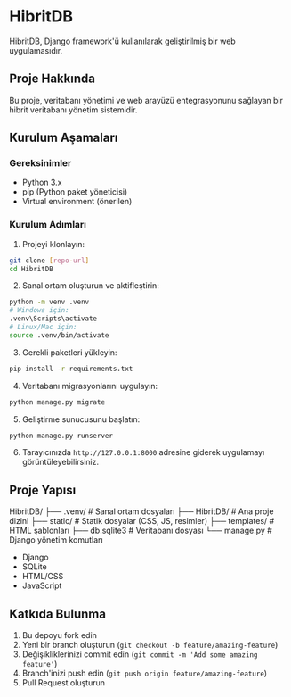 # HibritDB

HibritDB, Django framework'ü kullanılarak geliştirilmiş bir web uygulamasıdır.

## Proje Hakkında

Bu proje, veritabanı yönetimi ve web arayüzü entegrasyonunu sağlayan bir hibrit veritabanı yönetim sistemidir.

## Kurulum Aşamaları

### Gereksinimler
- Python 3.x
- pip (Python paket yöneticisi)
- Virtual environment (önerilen)

### Kurulum Adımları

1. Projeyi klonlayın:
```bash
git clone [repo-url]
cd HibritDB
```

2. Sanal ortam oluşturun ve aktifleştirin:
```bash
python -m venv .venv
# Windows için:
.venv\Scripts\activate
# Linux/Mac için:
source .venv/bin/activate
```

3. Gerekli paketleri yükleyin:
```bash
pip install -r requirements.txt
```

4. Veritabanı migrasyonlarını uygulayın:
```bash
python manage.py migrate
```

5. Geliştirme sunucusunu başlatın:
```bash
python manage.py runserver
```

6. Tarayıcınızda `http://127.0.0.1:8000` adresine giderek uygulamayı görüntüleyebilirsiniz.

## Proje Yapısı
HibritDB/
├── .venv/ # Sanal ortam dosyaları
├── HibritDB/ # Ana proje dizini
├── static/ # Statik dosyalar (CSS, JS, resimler)
├── templates/ # HTML şablonları
├── db.sqlite3 # Veritabanı dosyası
└── manage.py # Django yönetim komutları


- Django
- SQLite
- HTML/CSS
- JavaScript

## Katkıda Bulunma

1. Bu depoyu fork edin
2. Yeni bir branch oluşturun (`git checkout -b feature/amazing-feature`)
3. Değişikliklerinizi commit edin (`git commit -m 'Add some amazing feature'`)
4. Branch'inizi push edin (`git push origin feature/amazing-feature`)
5. Pull Request oluşturun
